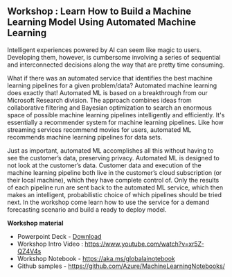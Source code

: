 ## Workshop : Learn How to Build a Machine Learning Model Using Automated Machine Learning

Intelligent experiences powered by AI can seem like magic to users. Developing them, however, is cumbersome involving a series of sequential and interconnected decisions along the way that are pretty time consuming. 

What if there was an automated service that identifies the best machine learning pipelines for a given problem/data? Automated machine learning does exactly that! Automated ML is based on a breakthrough from our Microsoft Research division. The approach combines ideas from collaborative filtering and Bayesian optimization to search an enormous space of possible machine learning pipelines intelligently and efficiently. It's essentially a recommender system for machine learning pipelines. Like how streaming services recommend movies for users, automated ML recommends machine learning pipelines for data sets.

Just as important, automated ML accomplishes all this without having to see the customer’s data, preserving privacy. Automated ML is designed to not look at the customer’s data. Customer data and execution of the machine learning pipeline both live in the customer’s cloud subscription (or their local machine), which they have complete control of. Only the results of each pipeline run are sent back to the automated ML service, which then makes an intelligent, probabilistic choice of which pipelines should be tried next. In the workshop come learn how to use the service for a demand forecasting scenario and build a ready to deploy model.

__Workshop material__
* Powerpoint Deck - [Download](automatedml.pptx)
* Workshop Intro Video : https://www.youtube.com/watch?v=xr5Z-QZ4V4s 
* Workshop Notebook - https://aka.ms/globalainotebook  
* Github samples - https://github.com/Azure/MachineLearningNotebooks/

